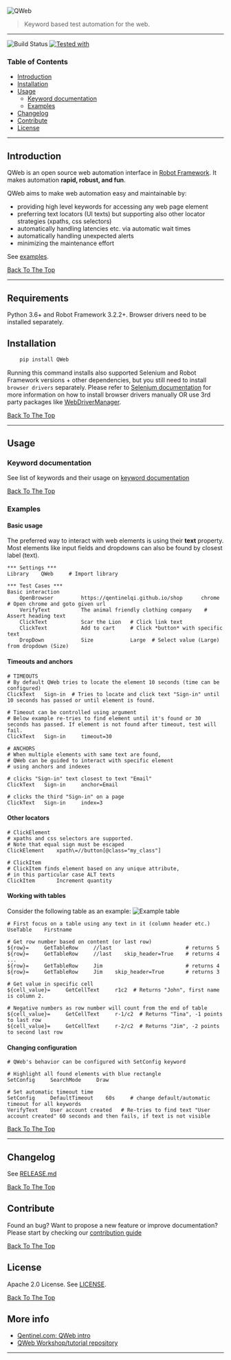 <img id="qweb" src="https://github.com/qentinelqi/qweb/raw/main/images/qweb.png" alt="QWeb">

> Keyword based test automation for the web.

---
![Build Status][build-badge]
[![Tested with][pace-badge]][pace-url]

### Table of Contents

- [Introduction](#introduction)
- [Installation](#installation)
- [Usage](#usage)
  - [Keyword documentation](#keyword-documentation)
  - [Examples](#examples)
- [Changelog](#changelog)
- [Contribute](#contribute)
- [License](#license)

---

## Introduction

QWeb is an open source web automation interface in [Robot Framework](https://robotframework.org/). It makes automation **rapid, robust, and fun**.

QWeb aims to make web automation easy and maintainable by:
* providing high level keywords for accessing any web page element
* preferring text locators (UI texts) but supporting also other locator strategies (xpaths, css selectors)
* automatically handling latencies etc. via automatic wait times
* automatically handling unexpected alerts
* minimizing the maintenance effort

See [examples](#examples).

[Back To The Top](#qweb)

---
## Requirements
Python 3.6+ and Robot Framework 3.2.2+. Browser drivers need to be installed separately.

## Installation

```bash
    pip install QWeb
```

Running this command installs also supported Selenium and Robot Framework versions + other dependencies, but you still need to install `browser drivers` separately. Please refer to [Selenium documentation](https://www.selenium.dev/selenium/docs/api/py/index.html#drivers) for more information on how to install browser drivers manually OR use 3rd party packages like [WebDriverManager](https://pypi.org/project/webdrivermanager/).


[Back To The Top](#qweb)

---



## Usage

### Keyword documentation
See list of keywords and their usage on [keyword documentation](https://help.pace.qentinel.com/pacewords-reference/current/pacewords/all.html)

[Back To The Top](#qweb)

### Examples

#### Basic usage

The preferred way to interact with web elements is using their **text** property. Most elements like input fields and dropdowns can also be found by closest label (text).

```
*** Settings ***
Library    QWeb     # Import library

*** Test Cases ***
Basic interaction
    OpenBrowser         https://qentinelqi.github.io/shop      chrome   # Open chrome and goto given url
    VerifyText          The animal friendly clothing company    # Assert heading text
    ClickText           Scar the Lion   # Click link text
    ClickText           Add to cart     # Click *button* with specific text
    DropDown            Size            Large  # Select value (Large) from dropdown (Size)

```

#### Timeouts and anchors

```
# TIMEOUTS
# By default QWeb tries to locate the element 10 seconds (time can be configured)
ClickText   Sign-in  # Tries to locate and click text "Sign-in" until 10 seconds has passed or until element is found.

# Timeout can be controlled using argument
# Below example re-tries to find element until it's found or 30 seconds has passed. If element is not found after timeout, test will fail.
ClickText   Sign-in     timeout=30  

# ANCHORS
# When multiple elements with same text are found, 
# QWeb can be guided to interact with specific element
# using anchors and indexes

# clicks "Sign-in" text closest to text "Email"
ClickText   Sign-in     anchor=Email   

# clicks the third "Sign-in" on a page
ClickText   Sign-in     index=3
```

#### Other locators

```
# ClickElement
# xpaths and css selectors are supported. 
# Note that equal sign must be escaped
ClickElement    xpath\=//button[@class="my_class"]

# ClickItem
# ClickItem finds element based on any unique attribute,
# in this particular case ALT texts
ClickItem       Increment quantity

```

#### Working with tables

Consider the following table as an example:
![Example table](https://github.com/qentinelqi/qweb/raw/main/images/example_table.png)

```
# First focus on a table using any text in it (column header etc.)
UseTable    Firstname

# Get row number based on content (or last row)
${row}=     GetTableRow     //last                        # returns 5
${row}=     GetTableRow     //last    skip_header=True    # returns 4
...
${row}=     GetTableRow     Jim                           # returns 4
${row}=     GetTableRow     Jim    skip_header=True       # returns 3

# Get value in specific cell
${cell_value}=     GetCellText     r1c2  # Returns "John", first name is column 2.

# Negative numbers as row number will count from the end of table
${cell_value}=     GetCellText     r-1/c2  # Returns "Tina", -1 points to last row
${cell_value}=     GetCellText     r-2/c2  # Returns "Jim", -2 points to second last row
```

#### Changing configuration

```
# QWeb's behavior can be configured with SetConfig keyword

# Highlight all found elements with blue rectangle
SetConfig     SearchMode     Draw

# Set automatic timeout time
SetConfig     DefaultTimeout    60s     # change default/automatic timeout for all keywords
VerifyText    User account created   # Re-tries to find text "User account created" 60 seconds and then fails, if text is not visible
```


[Back To The Top](#qweb)

---

## Changelog

See [RELEASE.md](./RELEASE.md)

[Back To The Top](#qweb)

## Contribute

Found an bug? Want to propose a new feature or improve documentation? Please start by checking our [contribution guide](./CONTRIBUTING.md)

[Back To The Top](#qweb)

## License

Apache 2.0 License. See [LICENSE](./LICENSE).


[Back To The Top](#qweb)

## More info
* [Qentinel.com: QWeb intro](https://qentinel.com/qweb-open-source/)
* [QWeb Workshop/tutorial repository](https://github.com/qentinelqi/qweb_workshop)



---
[build-badge]: https://pace.qentinel.com/masters/master-ox36ary2sa/buildStatus/icon?job=QWeb_GitHub%2Fmaster
[pace-url]: https://pace.qentinel.com
[pace-badge]: https://img.shields.io/badge/Tested%20with-Qentinel%20Pace-blue
[changelog]: https://img.shields.io/badge/Tested%20with-Qentinel%20Pace-blue

